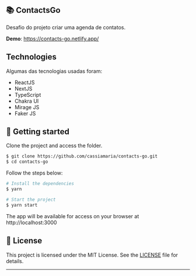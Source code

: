 ## 📚 ContactsGo

Desafio do projeto criar uma agenda de contatos.

**Demo**: https://contacts-go.netlify.app/

## Technologies

Algumas das tecnologias usadas foram:

- ReactJS
- NextJS
- TypeScript
- Chakra UI
- Mirage JS
- Faker JS

## 🚀 Getting started

Clone the project and access the folder.

```bash
$ git clone https://github.com/cassiamaria/contacts-go.git
$ cd contacts-go
```

Follow the steps below:

```bash
# Install the dependencies
$ yarn

# Start the project
$ yarn start
```

The app will be available for access on your browser at http://localhost:3000

## 📝 License

This project is licensed under the MIT License. See the [LICENSE](LICENSE.md) file for details.

---

